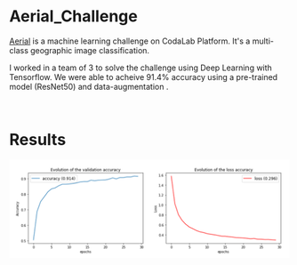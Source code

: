 # Aerial_Challenge

[Aerial](https://codalab.lisn.upsaclay.fr/competitions/573) is a machine learning challenge on CodaLab Platform. It's a multi-class geographic image classification.

I worked in a team of 3 to solve the challenge using Deep Learning with Tensorflow. We were able to acheive 91.4% accuracy using a pre-trained model (ResNet50) and data-augmentation .

<br>

# Results

<img src="img/results.png"
    alt="Results of the model" width=800 />
